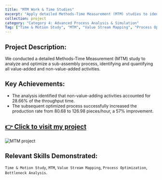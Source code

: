 ```yaml
---
title: "MTM Work & Time Studies"
excerpt: "Apply detailed Methods-Time Measurement (MTM) studies to identify and eliminate non-value-added activities, resulting in major, quantifiable improvements in production output."
collection: project
category: "Category 4: Advanced Process Analysis & Simulation"
Tag: ["Time & Motion Study", "MTM", "Value Stream Mapping", "Process Optimization", "Bottleneck Analysis"]
---
```


## Project Description: 
We conducted a detailed Methods-Time Measurement (MTM) study to analyze and optimize a sub-assembly process, identifying and quantifying all value-added and non-value-added activities.

## Key Achievements: 
- The analysis identified that non-value-adding activities accounted for 28.66% of the throughput time. 
- The subsequent optimized process successfully increased the production rate from 80.68 to 126.98 pieces/hour, a 57% improvement.

## [👉 Click to visit my project](https://yen010390.github.io/files/Work-Sample-MTM.pdf)  

![MTM project](https://yen010390.github.io/images/Work-Sample-MTM.png)

## Relevant Skills Demonstrated: 
`Time & Motion Study`, `MTM`, `Value Stream Mapping`, `Process Optimization`, `Bottleneck Analysis`.
